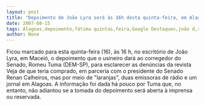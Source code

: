 ```yaml
---
layout: post
title: "Depoimento de João Lyra será às 16h desta quinta-feira, em Alagoas "
date: 2007-08-15
tags: Alagoas,depoimento,fátima quintas,feira,Google Destaques,joão d,raquel lyra,Serasa
author: None
---
```

Ficou marcado para esta quinta-feira (16), &agrave;s 16 h, no escrit&oacute;rio de Jo&atilde;o Lyra, em Macei&oacute;, o depoimento que o usineiro dar&aacute; ao corregedor do Senado, Romeu Tuma (DEM-SP), para esclarecer as den&uacute;ncias da revista Veja de que teria comprado, em parceria com o presidente do Senado Renan Calheiros, mas por meio de &quot;laranjas&quot;, duas emissoras de r&aacute;dio e um jornal em Alagoas. A informa&ccedil;&atilde;o foi dada h&aacute; pouco por Tuma que, no entanto, n&atilde;o adiantou se a tomada do depoimento ser&aacute; aberta &agrave; imprensa ou reservada. 